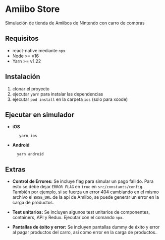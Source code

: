 # Amiibo Store

Simulación de tienda de Amiibos de Nintendo con carro de compras

## Requisitos
- react-native mediante `npx`
- Node >= v16 
- Yarn >= v1.22


## Instalación
1. clonar el proyecto
2. ejecutar `yarn` para instalar las dependencias
3. ejecutar `pod install` en la carpeta `ios` (solo para xcode)

## Ejecutar en simulador
- __iOS__
        
         yarn ios

- __Android__

        yarn android
             
## Extras
- __Control de Errores:__
    Se incluye flag para simular un pago fallido. Para esto se debe dejar `ERROR_FLAG` en `true` en `src/constants/config`. También por ejemplo, si se fuerza un error 404 cambiando en el mismo archivo el `BASE_URL` de la api de Amiibo, se puede generar un error en la carga de productos.
- __Test unitarios:__
        Se incluyen algunos test unitarios de componentes, containers, API y Redux. Ejecutar con el comando `npx`.

- __Pantallas de éxito y error:__
        Se incluyen pantallas dummy de éxito y error al pagar productos del carro, así como error en la carga de productos..